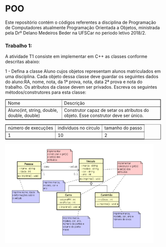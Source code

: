 # POO
Este repositório contém o códigos referentes a disciplina de Programação de Computadores atualmente Programação Orientada a Objetos, ministrada pela Drº Delano Medeiros Beder na UFSCar no periodo letivo 2018/2.

<h3><b>Trabalho 1:</b></h3>
<p>A atividade T1 consiste em implementar em C++ as classes conforme descritas abaixo:</p>
1 - Defina a classe Aluno cujos objetos representam alunos matriculados em uma disciplina. Cada objeto dessa classe deve guardar os seguintes dados do aluno:RA, nome, nota, da 1ª prova, nota, data 2ª prova e nota  do  trabalho. Os atributos da classe devem ser privados. Escreva os seguintes métodos/construtores para esta classe:
<table border="1"><tr><td>Nome</td><td>Descrição</td></tr>
<tr><td>Aluno(int, string, double, double, double)</td><td>Construtor capaz de setar os atributos do objeto. Esse construtor deve ser único.</td></p></tr></table>





<table border="1"><tr><td>número de execuções</td><td>individuos no circulo</td><td>tamanho do passo</td></tr>
<tr><td>1</td><td>10</td><td>2</td></tr></table>


<img src="https://github.com/gabriel61944307/POO/blob/master/Trabalho_2/T2_POO.png" alt="some text" width=480 height=320>
